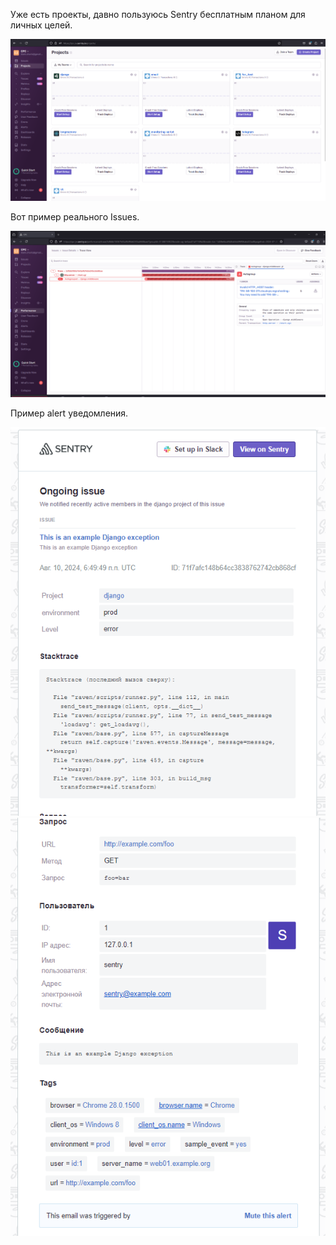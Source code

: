 Уже есть проекты, давно пользуюсь Sentry бесплатным планом для личных целей.

![01.png](img%2F01.png)


Вот пример реального Issues.

![02.png](img%2F02.png)

Пример alert уведомления.

![03.png](img%2F03.png)
![04.png](img%2F04.png)
